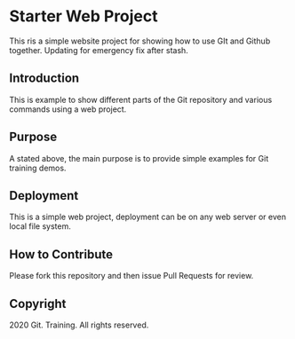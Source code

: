 # Starter Web Project

This ris a simple website project for showing how to use GIt and Github together. Updating for emergency fix after stash.
## Introduction

This is example to show different parts of the Git repository and various commands using a web project.

## Purpose

A stated above, the main purpose is to provide simple examples for Git training demos.
## Deployment

This is a simple web project, deployment can be on any web server or even local file system.
## How to Contribute

Please fork this repository and then issue Pull Requests for review.

## Copyright

2020 Git. Training. All rights reserved.